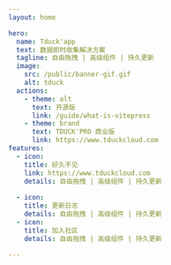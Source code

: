 ```yaml
---
layout: home

hero:
  name: Tduck'app
  text: 数据即时收集解决方案
  tagline: 自由拖拽 | 高级组件 | 持久更新
  image:
    src: /public/banner-gif.gif
    alt: tduck
  actions:
    - theme: alt
      text: 开源版
      link: /guide/what-is-vitepress
    - theme: brand
      text: TDUCK'PRO 商业版
      link: https://www.tduckcloud.com
features:
  - icon: 
    title: 好久不见
    link: https://www.tduckcloud.com
    details: 自由拖拽 | 高级组件 | 持久更新
 
  - icon: 
    title: 更新日志
    details: 自由拖拽 | 高级组件 | 持久更新
  - icon: 
    title: 加入社区
    details: 自由拖拽 | 高级组件 | 持久更新

---
```


<style>
    :root {
    --vp-home-hero-name-color: transparent;
    --vp-home-hero-name-background: -webkit-linear-gradient(120deg, #bd34fe, #41d1ff);
    }

</style>
